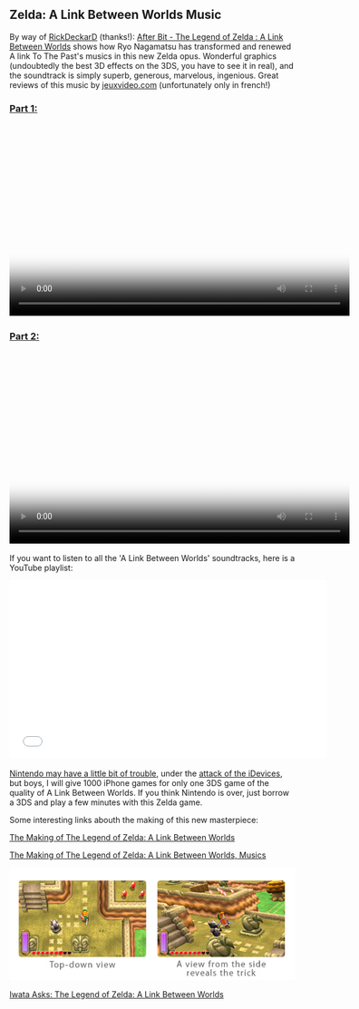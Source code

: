 ## Zelda: A Link Between Worlds Music

By way of [RickDeckarD][] (thanks!): [After Bit - The Legend of Zelda : A Link Between Worlds][] shows how Ryo Nagamatsu has transformed and renewed A link To The Past's musics in this new Zelda opus.  Wonderful graphics (undoubtedly the best 3D effects on the 3DS, you have to see it in real), and the soundtrack is simply superb, generous, marvelous, ingenious. Great reviews of this music by [jeuxvideo.com][] (unfortunately only in french!)

### <a href="http://www.jeuxvideo.com/chroniques-video/0004/00048482/after-bit-the-legend-of-zelda-a-link-between-worlds-nintendo-3ds-the-legend-of-zelda-a-link-between-worlds-1-2-00118665.htm">Part 1:</a>

<video controls style="width:600px;height:340px;" preload="auto" poster="http://image.jeuxvideo.com/chroniques-images/0011/the-legend-of-zelda-a-link-between-worlds-00118665-1392025468-high.jpg" src="http://video.jeuxvideo.com/chroniques/0011/the-legend-of-zelda-a-link-between-worlds-00118665-1392025468-high.mp4"></video>

### <a href="http://www.jeuxvideo.com/chroniques-video/0004/00048482/after-bit-the-legend-of-zelda-a-link-between-worlds-nintendo-3ds-2-2-00118989.htm">Part 2:</a>

<video controls style="width:600px;height:340px;" preload="auto" poster="http://image.jeuxvideo.com/chroniques-images/0011/the-legend-of-zelda-a-link-between-worlds-00118989-1393237151-high.jpg" src="http://video.jeuxvideo.com/chroniques/0011/the-legend-of-zelda-a-link-between-worlds-00118989-1393237151-high.mp4"></video>

If you want to listen to all the 'A Link Between Worlds' soundtracks, here is a YouTube playlist:

<p class="center" style="width=560; height=315;"><iframe width="560" height="315" src="//www.youtube.com/embed/videoseries?list=PLz5gUls4mkX8Z_HPYY9xFHth0f-7qIrWn" frameborder="0" allowfullscreen></iframe></p>

[Nintendo may have a little bit of trouble][], under the [attack of the iDevices][], but boys, I will give 1000 iPhone games for only one 3DS game of the quality of A Link Between Worlds. If you think Nintendo is over, just borrow a 3DS and play a few minutes with this Zelda game. 

Some interesting links abouth the making of this new masterpiece:

[The Making of The Legend of Zelda: A Link Between Worlds](http://www.officialnintendomagazine.co.uk/57380/features/the-making-of-the-legend-of-zelda-a-link-between-worlds/?page=1)

[The Making of The Legend of Zelda: A Link Between Worlds, Musics](http://www.officialnintendomagazine.co.uk/57380/features/the-making-of-the-legend-of-zelda-a-link-between-worlds/?page=3)

![Zelda trick][]

[Iwata Asks: The Legend of Zelda: A Link Between Worlds](http://iwataasks.nintendo.com/interviews/#/3ds/a-link-between-worlds/0/0)


[RickDeckarD]: http://rickdeckard33.tumblr.com
[After Bit - The Legend of Zelda : A Link Between Worlds]: http://www.jeuxvideo.com/chroniques-video/0004/00048482/after-bit-the-legend-of-zelda-a-link-between-worlds-nintendo-3ds-the-legend-of-zelda-a-link-between-worlds-1-2-00118665.htm
[jeuxvideo.com]: http://www.jeuxvideo.com
[Nintendo may have a little bit of trouble]: http://www.nintendo.co.jp/ir/pdf/2014/140129e.pdf
[Zelda trick]: zelda.jpg
[attack of the iDevices]: http://blog.manbolo.com/2013/06/14/attack-on-the-consoles
